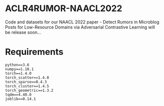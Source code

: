 # ACLR4RUMOR-NAACL2022

Code and datasets for our NAACL 2022 paper - Detect Rumors in Microblog Posts for Low-Resource Domains via Adversarial Contrastive Learning
will be release soon...

# Requirements
```
python==3.6  
numpy==1.18.1  
torch==1.4.0  
torch_scatter==1.4.0  
torch_sparse==0.4.3  
torch_cluster==1.4.5  
torch_geometric==1.3.2  
tqdm==4.40.0  
joblib==0.14.1
```
